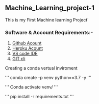 ## Machine_Learning_project-1
This is my First Machine learning Project`

### Software & Account Requirements:- 

1. [Github Acount](https://github.com/)
2. [Heroku Acount](https://www.heroku.com/)
3. [VS code IDE](https://code.visualstudio.com/)
4. [GIT cli](https://git-scm.com/downloads)

Creating a conda vertual inviroment

'''
conda create -p venv python==3.7 -y
'''

'''
Conda activate venv/
'''

'''
pip install -r requirements.txt
'''



